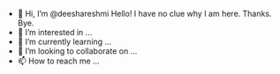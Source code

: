 - 👋 Hi, I’m @deeshareshmi Hello! I have no clue why I am here. Thanks. Bye. 
- 👀 I’m interested in ...
- 🌱 I’m currently learning ...
- 💞️ I’m looking to collaborate on ...
- 📫 How to reach me ...

<!---
deeshareshmi/deeshareshmi is a ✨ special ✨ repository because its `README.md` (this file) appears on your GitHub profile.
You can click the Preview link to take a look at your changes.
--->
